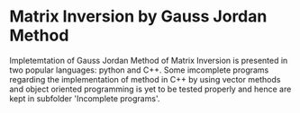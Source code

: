 # Matrix Inversion by Gauss Jordan Method
Impletemtation of Gauss Jordan Method of Matrix Inversion is presented in two popular languages: python and C++. Some imcomplete programs regarding the implementation of method in C++ by using vector methods and object oriented programming is yet to be tested properly and hence are kept in subfolder 'Incomplete programs'.